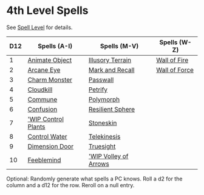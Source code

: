 # 4th Level Spells

See [Spell Level](../../Spell%20Level.md) for details.

| D12 | Spells (A-I)                                        | Spells (M-V)                                              | Spells (W-Z)                          |
| --- | --------------------------------------------------- | --------------------------------------------------------- | ------------------------------------- |
| 1   | [Animate Object](Animate%20Object.md)               | [Illusory Terrain](Illusory%20Terrain.md)                 | [Wall of Fire](Wall%20of%20Fire.md)   |
| 2   | [Arcane Eye](Arcane%20Eye.md)                       | [Mark and Recall](Mark%20and%20Recall.md)                 | [Wall of Force](Wall%20of%20Force.md) |
| 3   | [Charm Monster](Charm%20Monster.md)                 | [Passwall](Passwall.md)                                   |                                       |
| 4   | [Cloudkill](Cloudkill.md)                           | [Petrify](Petrify.md)                                     |                                       |
| 5   | [Commune](Commune.md)                               | [Polymorph](Polymorph.md)                                 |                                       |
| 6   | [Confusion](Confusion.md)                           | [Resilient Sphere](Resilient%20Sphere.md)                 |                                       |
| 7   | ['WIP Control Plants]('WIP%20Control%20Plants.md) | [Stoneskin](Stoneskin.md)                                 |                                       |
| 8   | [Control Water](Control%20Water.md)                 | [Telekinesis](Telekinesis.md)                             |                                       |
| 9   | [Dimension Door](Dimension%20Door.md)               | [Truesight](Truesight.md)                                 |                                       |
| 10  | [Feeblemind](Feeblemind.md)                         | ['WIP Volley of Arrows]('WIP%20Volley%20of%20Arrows.md) |                                       |

Optional: Randomly generate what spells a PC knows. Roll a d2 for the column and a d12 for the row. Reroll on a null entry.
